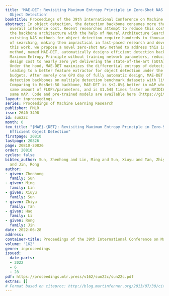 ```yaml
---
title: 'MAE-DET: Revisiting Maximum Entropy Principle in Zero-Shot NAS for Efficient
  Object Detection'
booktitle: Proceedings of the 39th International Conference on Machine Learning
abstract: In object detection, the detection backbone consumes more than half of the
  overall inference cost. Recent researches attempt to reduce this cost by optimizing
  the backbone architecture with the help of Neural Architecture Search (NAS). However,
  existing NAS methods for object detection require hundreds to thousands of GPU hours
  of searching, making them impractical in fast-paced research and development. In
  this work, we propose a novel zero-shot NAS method to address this issue. The proposed
  method, named MAE-DET, automatically designs efficient detection backbones via the
  Maximum Entropy Principle without training network parameters, reducing the architecture
  design cost to nearly zero yet delivering the state-of-the-art (SOTA) performance.
  Under the hood, MAE-DET maximizes the differential entropy of detection backbones,
  leading to a better feature extractor for object detection under the same computational
  budgets. After merely one GPU day of fully automatic design, MAE-DET innovates SOTA
  detection backbones on multiple detection benchmark datasets with little human intervention.
  Comparing to ResNet-50 backbone, MAE-DET is $+2.0%$ better in mAP when using the
  same amount of FLOPs/parameters, and is $1.54$ times faster on NVIDIA V100 at the
  same mAP. Code and pre-trained models are available here (https://github.com/alibaba/lightweight-neural-architecture-search).
layout: inproceedings
series: Proceedings of Machine Learning Research
publisher: PMLR
issn: 2640-3498
id: sun22c
month: 0
tex_title: "{MAE}-{DET}: Revisiting Maximum Entropy Principle in Zero-Shot {NAS} for
  Efficient Object Detection"
firstpage: 20810
lastpage: 20826
page: 20810-20826
order: 20810
cycles: false
bibtex_author: Sun, Zhenhong and Lin, Ming and Sun, Xiuyu and Tan, Zhiyu and Li, Hao
  and Jin, Rong
author:
- given: Zhenhong
  family: Sun
- given: Ming
  family: Lin
- given: Xiuyu
  family: Sun
- given: Zhiyu
  family: Tan
- given: Hao
  family: Li
- given: Rong
  family: Jin
date: 2022-06-28
address:
container-title: Proceedings of the 39th International Conference on Machine Learning
volume: '162'
genre: inproceedings
issued:
  date-parts:
  - 2022
  - 6
  - 28
pdf: https://proceedings.mlr.press/v162/sun22c/sun22c.pdf
extras: []
# Format based on citeproc: http://blog.martinfenner.org/2013/07/30/citeproc-yaml-for-bibliographies/
---
```


